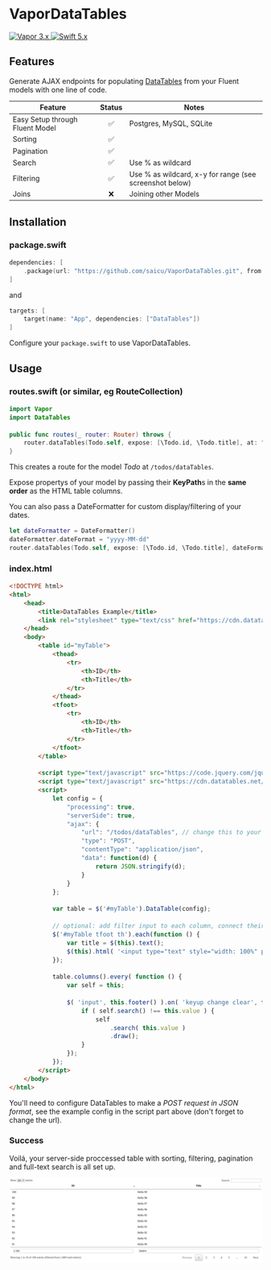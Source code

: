 # VaporDataTables 

<a href="https://github.com/vapor/vapor">
    <img src="https://img.shields.io/badge/vapor-3.x-brightgreen.svg" alt="Vapor 3.x">
</a>

<a href="https://swift.org">
    <img src="http://img.shields.io/badge/swift-5.x-brightgreen.svg" alt="Swift 5.x">
</a>

## Features

Generate AJAX endpoints for populating [DataTables](https://datatables.net/) from your Fluent models with one line of code.


| Feature | Status | Notes |
|---------|:------:|-------|
| Easy Setup through Fluent Model | ✅ | Postgres, MySQL, SQLite |
| Sorting | ✅ | |
| Pagination | ✅ | |
| Search | ✅ | Use % as wildcard |
| Filtering | ✅ | Use % as wildcard, x-y for range (see screenshot below) |
| Joins | ❌ | Joining other Models |


## Installation

### package.swift

```swift
dependencies: [
    .package(url: "https://github.com/saicu/VaporDataTables.git", from: "1.0.0")
]
```

and

```swift
targets: [
    target(name: "App", dependencies: ["DataTables"])
]

```

Configure your `package.swift` to use VaporDataTables.


## Usage

### routes.swift (or similar, eg RouteCollection)
```swift
import Vapor
import DataTables

public func routes(_ router: Router) throws {
    router.dataTables(Todo.self, expose: [\Todo.id, \Todo.title], at: "todos", "dataTables")
}

```
This creates a route for the model *Todo* at `/todos/dataTables`.

Expose propertys of your model by passing their **KeyPath**s in the **same order** as the HTML table columns.

You can also pass a DateFormatter for custom display/filtering of your dates. 
```swift
let dateFormatter = DateFormatter()
dateFormatter.dateFormat = "yyyy-MM-dd"
router.dataTables(Todo.self, expose: [\Todo.id, \Todo.title], dateFormatter: dateFormatter, at: "todos", "dataTables")
```

### index.html
```html
<!DOCTYPE html>
<html>
    <head>
        <title>DataTables Example</title>
        <link rel="stylesheet" type="text/css" href="https://cdn.datatables.net/1.10.19/css/jquery.dataTables.min.css">
    </head>
    <body>
        <table id="myTable">
            <thead>
                <tr>
                    <th>ID</th>
                    <th>Title</th>
                </tr>
            </thead>
            <tfoot>
                <tr>
                    <th>ID</th>
                    <th>Title</th>
                </tr>
            </tfoot>
        </table>

        <script type="text/javascript" src="https://code.jquery.com/jquery-3.4.1.min.js"></script>
        <script type="text/javascript" src="https://cdn.datatables.net/1.10.19/js/jquery.dataTables.min.js"></script>
        <script>
            let config = {
                "processing": true,
                "serverSide": true,
                "ajax": {
                    "url": "/todos/dataTables", // change this to your new url
                    "type": "POST",
                    "contentType": "application/json",
                    "data": function(d) {
                        return JSON.stringify(d);
                    }
                }
            };

            var table = $('#myTable').DataTable(config);

            // optional: add filter input to each column, connect their event
            $('#myTable tfoot th').each(function () {
                var title = $(this).text();
                $(this).html( '<input type="text" style="width: 100%" placeholder="Filter '+title+'" />' );
            });

            table.columns().every( function () {
                var self = this;

                $( 'input', this.footer() ).on( 'keyup change clear', function () {
                    if ( self.search() !== this.value ) {
                        self
                            .search( this.value )
                            .draw();
                    }
                });
            });
        </script>
    </body>
</html>
```
You'll need to configure DataTables to make a *POST request in JSON format*, see the example config in the script part above (don't forget to change the url).


### Success

Voilá, your server-side proccessed table with sorting, filtering, pagination and full-text search is all set up.

![alt text](https://github.com/saicu/VaporDataTables/raw/master/Img/screen.png "Screenshot")
